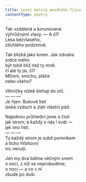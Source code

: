 ```yaml
---
title: Lesní motivy pozdního října
contentType: poetry
---
```


<section>

Tak vzdálená a korunovaná  
výhrůžnými vlasy. — A čí?  
Lesa bezvlasého,  
ztichlého podzimně.

</section>

<section>

Tak blízká jako kmen. Jak odvaha  
srdce mého  
být tobě blíž než ty mně.  
čí ale ty jsi, čí?  
Mlčení, smíchu, pláče  
nebo všeho?

</section>

<section>

Větvičky nízké šlehají do očí.  
— — —  
Je říjen. Bukové listí  
laská vzduch a zlatí vlastní pád.

</section>

<section>

Najednou průhlední jsme a čistí  
jak strom; a každý z nás i svát —  
jak ono listí.  
— — —  
Tu každý strom je sobě pomníkem  
a ticho hřbitovní  
nic neruší.

</section>

<section>

Jen my dva bdíme věčným snem  
o noci, z níž se neprobudíme;  
o noci — a co v ní  
zbude po duši.

</section>

